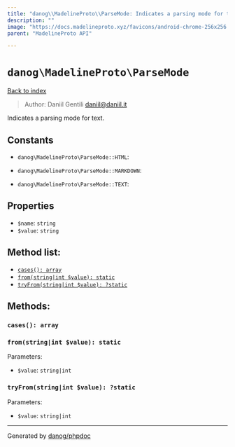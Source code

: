 ```yaml
---
title: "danog\\MadelineProto\\ParseMode: Indicates a parsing mode for text."
description: ""
image: "https://docs.madelineproto.xyz/favicons/android-chrome-256x256.png"
parent: "MadelineProto API"

---
```

# `danog\MadelineProto\ParseMode`
[Back to index](../../index.html)

> Author: Daniil Gentili <daniil@daniil.it>  
  

Indicates a parsing mode for text.  




## Constants
* `danog\MadelineProto\ParseMode::HTML`: 

* `danog\MadelineProto\ParseMode::MARKDOWN`: 

* `danog\MadelineProto\ParseMode::TEXT`: 

## Properties
* `$name`: `string` 
* `$value`: `string` 

## Method list:
* [`cases(): array`](#cases-array)
* [`from(string|int $value): static`](#from-string-int-value-static)
* [`tryFrom(string|int $value): ?static`](#tryfrom-string-int-value-static)

## Methods:
### `cases(): array`





### `from(string|int $value): static`




Parameters:

* `$value`: `string|int`   



### `tryFrom(string|int $value): ?static`




Parameters:

* `$value`: `string|int`   



---
Generated by [danog/phpdoc](https://phpdoc.daniil.it)
